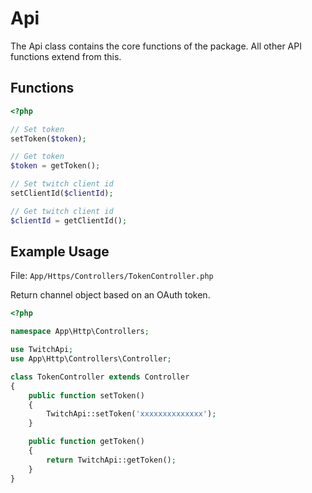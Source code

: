 # Api

The Api class contains the core functions of the package. All other API functions extend from this.

## Functions

```php
<?php

// Set token
setToken($token);

// Get token
$token = getToken();

// Set twitch client id
setClientId($clientId);

// Get twitch client id
$clientId = getClientId();
```

## Example Usage

File: `App/Https/Controllers/TokenController.php`

Return channel object based on an OAuth token.

```php
<?php

namespace App\Http\Controllers;

use TwitchApi;
use App\Http\Controllers\Controller;

class TokenController extends Controller
{
    public function setToken()
    {
        TwitchApi::setToken('xxxxxxxxxxxxxx');
    }

    public function getToken()
    {
        return TwitchApi::getToken();
    }
}
```